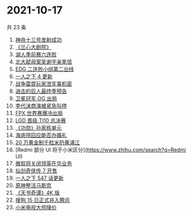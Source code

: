 # 2021-10-17

共 23 条

<!-- BEGIN ZHIHUSEARCH -->
<!-- 最后更新时间 Sun Oct 17 2021 13:09:41 GMT+0800 (China Standard Time) -->
1. [神舟十三号发射成功](https://www.zhihu.com/search?q=神舟十三号)
1. [《兰心大剧院》](https://www.zhihu.com/search?q=兰心大剧院)
1. [湖人季前赛六连败](https://www.zhihu.com/search?q=湖人)
1. [北大弑母案吴谢宇亲笔信](https://www.zhihu.com/search?q=吴谢宇)
1. [EDG 二连败小组第二出线](https://www.zhihu.com/search?q=EDG)
1. [一人之下 4 更新](https://www.zhihu.com/search?q=一人之下4)
1. [战争雷霆玩家泄军事机密](https://www.zhihu.com/search?q=战争雷霆)
1. [进击的巨人最终季预告](https://www.zhihu.com/search?q=进击的巨人)
1. [卫冕冠军 OG 出局](https://www.zhihu.com/search?q=og)
1. [李代沫商演被紧急叫停](https://www.zhihu.com/search?q=李代沫)
1. [FPX 世界赛爆冷出局](https://www.zhihu.com/search?q=FPX)
1. [LGD 晋级 TI10 总决赛](https://www.zhihu.com/search?q=LGD)
1. [《功勋》孙家栋单元](https://www.zhihu.com/search?q=功勋)
1. [海底捞回应能否办婚礼](https://www.zhihu.com/search?q=海底捞)
1. [20 万黄金制千粒米扔黄浦江](https://www.zhihu.com/search?q=黄金米)
1. [Redmi 部分 UI 将于小米区分](https://www.zhihu.com/search?q=Redmi UI)
1. [微软将关闭领英在华业务](https://www.zhihu.com/search?q=领英)
1. [仙剑奇侠传 7 开售](https://www.zhihu.com/search?q=仙剑奇侠传7)
1. [一人之下 547 话更新](https://www.zhihu.com/search?q=一人之下)
1. [原神整活马斯克](https://www.zhihu.com/search?q=原神)
1. [《天书奇谭》4K 版](https://www.zhihu.com/search?q=天书奇谭)
1. [搜狗 15 日正式并入腾讯](https://www.zhihu.com/search?q=搜狗)
1. [小米电视大师降价](https://www.zhihu.com/search?q=小米电视大师)
<!-- END ZHIHUSEARCH -->
